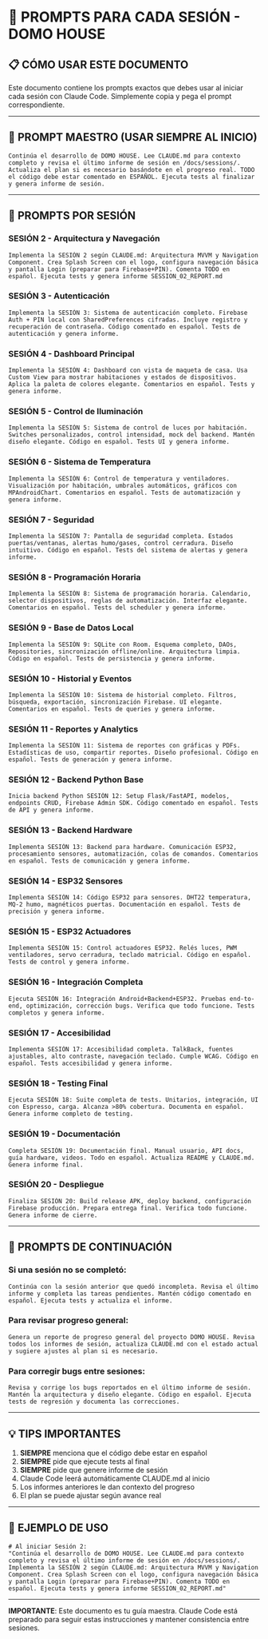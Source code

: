 # 🚀 PROMPTS PARA CADA SESIÓN - DOMO HOUSE

## 📋 CÓMO USAR ESTE DOCUMENTO

Este documento contiene los prompts exactos que debes usar al iniciar cada sesión con Claude Code. Simplemente copia y pega el prompt correspondiente.

---

## 🎯 PROMPT MAESTRO (USAR SIEMPRE AL INICIO)

```
Continúa el desarrollo de DOMO HOUSE. Lee CLAUDE.md para contexto completo y revisa el último informe de sesión en /docs/sessions/. Actualiza el plan si es necesario basándote en el progreso real. TODO el código debe estar comentado en ESPAÑOL. Ejecuta tests al finalizar y genera informe de sesión.
```

---

## 📱 PROMPTS POR SESIÓN

### SESIÓN 2 - Arquitectura y Navegación
```
Implementa la SESIÓN 2 según CLAUDE.md: Arquitectura MVVM y Navigation Component. Crea Splash Screen con el logo, configura navegación básica y pantalla Login (preparar para Firebase+PIN). Comenta TODO en español. Ejecuta tests y genera informe SESSION_02_REPORT.md
```

### SESIÓN 3 - Autenticación
```
Implementa la SESIÓN 3: Sistema de autenticación completo. Firebase Auth + PIN local con SharedPreferences cifradas. Incluye registro y recuperación de contraseña. Código comentado en español. Tests de autenticación y genera informe.
```

### SESIÓN 4 - Dashboard Principal
```
Implementa la SESIÓN 4: Dashboard con vista de maqueta de casa. Usa Custom View para mostrar habitaciones y estados de dispositivos. Aplica la paleta de colores elegante. Comentarios en español. Tests y genera informe.
```

### SESIÓN 5 - Control de Iluminación
```
Implementa la SESIÓN 5: Sistema de control de luces por habitación. Switches personalizados, control intensidad, mock del backend. Mantén diseño elegante. Código en español. Tests UI y genera informe.
```

### SESIÓN 6 - Sistema de Temperatura
```
Implementa la SESIÓN 6: Control de temperatura y ventiladores. Visualización por habitación, umbrales automáticos, gráficos con MPAndroidChart. Comentarios en español. Tests de automatización y genera informe.
```

### SESIÓN 7 - Seguridad
```
Implementa la SESIÓN 7: Pantalla de seguridad completa. Estados puertas/ventanas, alertas humo/gases, control cerradura. Diseño intuitivo. Código en español. Tests del sistema de alertas y genera informe.
```

### SESIÓN 8 - Programación Horaria
```
Implementa la SESIÓN 8: Sistema de programación horaria. Calendario, selector dispositivos, reglas de automatización. Interfaz elegante. Comentarios en español. Tests del scheduler y genera informe.
```

### SESIÓN 9 - Base de Datos Local
```
Implementa la SESIÓN 9: SQLite con Room. Esquema completo, DAOs, Repositories, sincronización offline/online. Arquitectura limpia. Código en español. Tests de persistencia y genera informe.
```

### SESIÓN 10 - Historial y Eventos
```
Implementa la SESIÓN 10: Sistema de historial completo. Filtros, búsqueda, exportación, sincronización Firebase. UI elegante. Comentarios en español. Tests de queries y genera informe.
```

### SESIÓN 11 - Reportes y Analytics
```
Implementa la SESIÓN 11: Sistema de reportes con gráficas y PDFs. Estadísticas de uso, compartir reportes. Diseño profesional. Código en español. Tests de generación y genera informe.
```

### SESIÓN 12 - Backend Python Base
```
Inicia backend Python SESIÓN 12: Setup Flask/FastAPI, modelos, endpoints CRUD, Firebase Admin SDK. Código comentado en español. Tests de API y genera informe.
```

### SESIÓN 13 - Backend Hardware
```
Implementa SESIÓN 13: Backend para hardware. Comunicación ESP32, procesamiento sensores, automatización, colas de comandos. Comentarios en español. Tests de comunicación y genera informe.
```

### SESIÓN 14 - ESP32 Sensores
```
Implementa SESIÓN 14: Código ESP32 para sensores. DHT22 temperatura, MQ-2 humo, magnéticos puertas. Documentación en español. Tests de precisión y genera informe.
```

### SESIÓN 15 - ESP32 Actuadores
```
Implementa SESIÓN 15: Control actuadores ESP32. Relés luces, PWM ventiladores, servo cerradura, teclado matricial. Código en español. Tests de control y genera informe.
```

### SESIÓN 16 - Integración Completa
```
Ejecuta SESIÓN 16: Integración Android+Backend+ESP32. Pruebas end-to-end, optimización, corrección bugs. Verifica que todo funcione. Tests completos y genera informe.
```

### SESIÓN 17 - Accesibilidad
```
Implementa SESIÓN 17: Accesibilidad completa. TalkBack, fuentes ajustables, alto contraste, navegación teclado. Cumple WCAG. Código en español. Tests accesibilidad y genera informe.
```

### SESIÓN 18 - Testing Final
```
Ejecuta SESIÓN 18: Suite completa de tests. Unitarios, integración, UI con Espresso, carga. Alcanza >80% cobertura. Documenta en español. Genera informe completo de testing.
```

### SESIÓN 19 - Documentación
```
Completa SESIÓN 19: Documentación final. Manual usuario, API docs, guía hardware, videos. Todo en español. Actualiza README y CLAUDE.md. Genera informe final.
```

### SESIÓN 20 - Despliegue
```
Finaliza SESIÓN 20: Build release APK, deploy backend, configuración Firebase producción. Prepara entrega final. Verifica todo funcione. Genera informe de cierre.
```

---

## 🔄 PROMPTS DE CONTINUACIÓN

### Si una sesión no se completó:
```
Continúa con la sesión anterior que quedó incompleta. Revisa el último informe y completa las tareas pendientes. Mantén código comentado en español. Ejecuta tests y actualiza el informe.
```

### Para revisar progreso general:
```
Genera un reporte de progreso general del proyecto DOMO HOUSE. Revisa todos los informes de sesión, actualiza CLAUDE.md con el estado actual y sugiere ajustes al plan si es necesario.
```

### Para corregir bugs entre sesiones:
```
Revisa y corrige los bugs reportados en el último informe de sesión. Mantén la arquitectura y diseño elegante. Código en español. Ejecuta tests de regresión y documenta las correcciones.
```

---

## 💡 TIPS IMPORTANTES

1. **SIEMPRE** menciona que el código debe estar en español
2. **SIEMPRE** pide que ejecute tests al final
3. **SIEMPRE** pide que genere informe de sesión
4. Claude Code leerá automáticamente CLAUDE.md al inicio
5. Los informes anteriores le dan contexto del progreso
6. El plan se puede ajustar según avance real

---

## 🎯 EJEMPLO DE USO

```
# Al iniciar Sesión 2:
"Continúa el desarrollo de DOMO HOUSE. Lee CLAUDE.md para contexto completo y revisa el último informe de sesión en /docs/sessions/. Implementa la SESIÓN 2 según CLAUDE.md: Arquitectura MVVM y Navigation Component. Crea Splash Screen con el logo, configura navegación básica y pantalla Login (preparar para Firebase+PIN). Comenta TODO en español. Ejecuta tests y genera informe SESSION_02_REPORT.md"
```

---

**IMPORTANTE**: Este documento es tu guía maestra. Claude Code está preparado para seguir estas instrucciones y mantener consistencia entre sesiones.